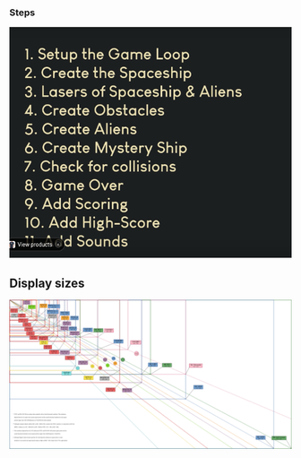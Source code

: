 ### Steps

![Alt text](images/image.png)

## Display sizes

![Alt text](images/Vector_Video_Standards8.svg.png)